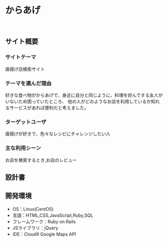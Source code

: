 # からあげ　
​
## サイト概要 
### サイトテーマ
唐揚げ店検索サイト
​
### テーマを選んだ理由
好きな食べ物がからあげで、身近に自分と同じように、料理を好んでする友人がいないため困っていたところ、
他の人がどのようなお店を利用しているか知れるサービスがあれば便利だと考えました。

### ターゲットユーザ
唐揚げが好きで、色々なレシピにチャレンジしたい人
​
### 主な利用シーン
お店を検索するとき,お店のレビュー
​
## 設計書

## 開発環境
- OS：Linux(CentOS)
- 言語：HTML,CSS,JavaScript,Ruby,SQL
- フレームワーク：Ruby on Rails
- JSライブラリ：jQuery
- IDE：Cloud9
  Google Maps API